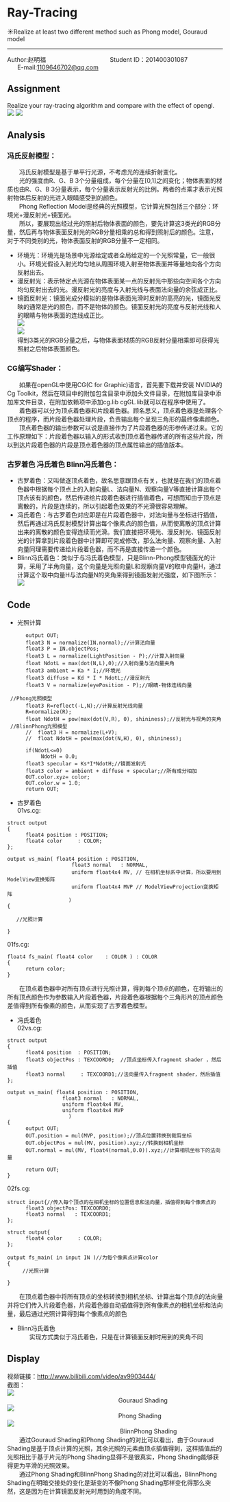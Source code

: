 # Ray-Tracing
:sunny:Realize at least two different method such as Phong model, Gouraud model<br>
__________________________________________________________________________________________
Author:赵明福                                        Student ID：201400301087                            E-mail:1109646702@qq.com<br>
## Assignment
Realize your ray-tracing algorithm and compare with the effect of opengl.<br>
![](https://github.com/Chicharito999/ImageCache/raw/master/image/图片24.png) 
![](https://github.com/Chicharito999/ImageCache/raw/master/image/图片25.png)
## Analysis
### 冯氏反射模型：
　　冯氏反射模型是基于单平行光源，不考虑光的连续折射变化。<br>
　　光的强度由R、G、B 3个分量组成，每个分量在[0,1]之间变化；物体表面的材质也由R、G、B 3分量表示，每个分量表示反射光的比例。两者的点乘才表示光照射物体后反射的光进入眼睛感受到的颜色。<br>
　　Phong Reflection Model是经典的光照模型，它计算光照包括三个部分：环境光+漫反射光+镜面光。<br>
　　所以，要展现出经过光的照射后物体表面的颜色，要先计算这3类光的RGB分量，然后再与物体表面反射光的RGB分量相乘的总和得到照射后的颜色。注意，对于不同类别的光，物体表面反射的RGB分量不一定相同。<br>
* 环境光：环境光是场景中光源给定或者全局给定的一个光照常量，它一般很小。环境光假设入射光均匀地从周围环境入射至物体表面并等量地向各个方向反射出去。<br>
* 漫反射光：表示特定点光源在物体表面某一点的反射光中那些向空间各个方向均匀反射出去的光。漫反射光的亮度与入射光线与表面法向量的余弦成正比。<br>
* 镜面反射光：镜面光成分模拟的是物体表面光滑时反射的高亮的光，镜面光反映的通常是光的颜色，而不是物体的颜色。镜面反射光的亮度与反射光线和人的眼睛与物体表面的连线成正比。<br>
![](https://github.com/Chicharito999/ImageCache/raw/master/image/图片27.png)<br>
![](https://github.com/Chicharito999/ImageCache/raw/master/image/图片26.png)<br>
得到3类光的RGB分量之后，与物体表面材质的RGB反射分量相乘即可获得光照射之后物体表面颜色。<br>
 
### CG编写Shader：
　　如果在openGL中使用CG(C for Graphic)语言，首先要下载并安装 NVIDIA的Cg Toolkit，然后在项目中的附加包含目录中添加头文件目录，在附加库目录中添加库文件目录，在附加依赖项中添加cg.lib cgGL.lib就可以在程序中使用了。<br>
　　着色器可以分为顶点着色器和片段着色器。顾名思义，顶点着色器是处理各个顶点的程序，而片段着色器处理片段，负责输出每个呈现三角形的最终像素颜色。<br>
　　顶点着色器的输出参数可以说是直接作为了片段着色器的形参传递过来。它的工作原理如下：片段着色器以输入的形式收到顶点着色器传递的所有这些片段，所以到达片段着色器的片段是顶点着色器的顶点属性输出的插值版本。<br>

### 古罗着色 冯氏着色 Blinn冯氏着色：
* 古罗着色：又叫做逐顶点着色，故名思意跟顶点有关，也就是在我们的顶点着色器中根据每个顶点上的入射向量L、法向量N、观察向量V等直接计算出每个顶点该有的颜色，然后传递给片段着色器进行插值着色，可想而知由于顶点是离散的，片段是连续的，所以引起着色效果的不光滑很容易理解。<br> 
* 冯氏着色：与古罗着色对应即是在片段着色器中，对法向量与坐标进行插值，然后再通过冯氏反射模型计算出每个像素点的颜色值，从而使离散的顶点计算出来的离散的颜色变得连续而光滑。我们直接把环境光、漫反射光、镜面反射光的计算拿到片段着色器中计算即可完成修改，那么法向量、观察向量、入射向量同理需要传递给片段着色器，而不再是直接传递一个颜色。<br> 
* Blinn冯氏着色：类似于与冯氏着色模型，只是Blinn-Phong模型镜面光的计算，采用了半角向量，这个向量是光照向量L和观察向量V的取中向量H，通过计算这个取中向量H与法向量N的夹角来得到镜面发射光强度，如下图所示：<br> 
![](https://github.com/Chicharito999/ImageCache/raw/master/image/图片28.png)<br>
## Code
* 光照计算
```cg
      output OUT;
      float3 N = normalize(IN.normal);//计算法向量
      float3 P = IN.objectPos;
      float3 L = normalize(LightPosition - P);//计算入射向量
      float NdotL = max(dot(N,L),0);//入射向量与法向量夹角
      float3 ambient = Ka * I;//环境光
      float3 diffuse = Kd * I * NdotL;//漫反射光
      float3 V = normalize(eyePosition - P);//眼睛-物体连线向量  

 //Phong光照模型
      float3 R=reflect(-L,N);//计算反射光线向量
      R=normalize(R);
      float NdotH = pow(max(dot(V,R), 0), shininess);//反射光与视角的夹角
 //BlinnPhong光照模型
      //  float3 H = normalize(L+V);
      //  float NdotH = pow(max(dot(N,H), 0), shininess);

      if(NdotL<=0)
           NdotH = 0.0;
      float3 specular = Ks*I*NdotH;//镜面发射光
      float3 color = ambient + diffuse + specular;//所有成分相加
      OUT.color.xyz= color;
      OUT.color.w = 1.0;
      return OUT;
```
* 古罗着色<br>
01vs.cg:<br>
```cg
struct output
{
      float4 position : POSITION; 
      float4 color     : COLOR; 
};
 
output vs_main( float4 position : POSITION,
                     float3 normal   : NORMAL,
                     uniform float4x4 MV, // 在相机坐标系中计算，所以要用到ModelView变换矩阵
                     uniform float4x4 MVP // ModelViewProjection变换矩阵
                    )
{

   //光照计算

}
```
01fs.cg:<br>
```cg
float4 fs_main( float4 color    : COLOR ) : COLOR
{
      return color;
}  
```
　　在顶点着色器中对所有顶点进行光照计算，得到每个顶点的颜色，在将输出的所有顶点颜色作为参数输入片段着色器，片段着色器根据每个三角形片的顶点颜色差值得到所有像素的颜色，从而实现了古罗着色模型。<br>
* 冯氏着色<br>
02vs.cg:<br>
```cg
struct output
{
      float4 position  : POSITION;    
      float3 objectPos : TEXCOORD0;  //顶点坐标传入fragment shader ，然后插值
      float3 normal     : TEXCOORD1;//法向量传入fragment shader，然后插值
};
 
output vs_main( float4 position : POSITION,
                  float3 normal   : NORMAL,
                  uniform float4x4 MV,
                  uniform float4x4 MVP
                    )
{
      output OUT;
      OUT.position = mul(MVP, position);//顶点位置转换到裁剪坐标
      OUT.objectPos = mul(MV, position).xyz;//转换到相机坐标
      OUT.normal = mul(MV, float4(normal,0.0)).xyz;//计算相机坐标下的法向量
 
      return OUT;
}
```
02fs.cg:<br>
```cg
struct input{//传入每个顶点的在相机坐标的位置信息和法向量，插值得到每个像素点的
      float3 objectPos: TEXCOORD0;   
      float3 normal   : TEXCOORD1;
};
 
struct output{
      float4 color     : COLOR;
};
 
output fs_main( in input IN )//为每个像素点计算color
{
     //光照计算

}
```
　　在顶点着色器中将所有顶点的坐标转换到相机坐标、计算出每个顶点的法向量并将它们传入片段着色器，片段着色器自动插值得到所有像素点的相机坐标和法向量，最后通过光照计算得到每个像素点的颜色<br>
* Blinn冯氏着色<br>
　　实现方式类似于冯氏着色，只是在计算镜面反射时用到的夹角不同<br>

## Display
视频链接：http://www.bilibili.com/video/av9903444/<br>
截图：<br>
![](https://github.com/Chicharito999/ImageCache/raw/master/image/Gouraud.png)<br>
                                    　　　　　　　　　Gouraud Shading<br>
![](https://github.com/Chicharito999/ImageCache/raw/master/image/Phong.png)<br>
                                　  　　　　　　　　  Phong Shading<br>
![](https://github.com/Chicharito999/ImageCache/raw/master/image/BlinnPhong.png) <br>
                                   　　　　　　　　　 BlinnPhong Shading<br>
　　通过Gouraud Shading和Phong Shading的对比可以看出，由于Gouraud Shading是基于顶点计算的光照，其余光照的元素由顶点插值得到，这样插值后的光照相比于基于片元的Phong Shading显得不是很真实，Phong Shading能够获得更为平滑的光照效果。<br>
　　通过Phong Shading和BlinnPhong Shading的对比可以看出，BlinnPhong Shading在明暗交接处的变化是渐变的不像Phong Shading那样变化得那么突然，这是因为在计算镜面反射光时用到的角度不同。　
